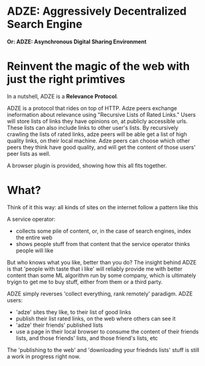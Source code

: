# ADZE: Aggressively Decentralized Search Engine
#### Or: ADZE: Asynchronous Digital Sharing Environment

# Reinvent the magic of the web with just the right primtives

In a nutshell, ADZE is a **Relevance Protocol**.



ADZE is a protocol that rides on top of HTTP. Adze peers exchange ineformation about relevance using "Recursive Lists of Rated Links."  Users will store lists of links they have opinions on, at publicly accessible urls. These lists can also include links to other user's lists.   By recursively crawling the lists of rated links, adze peers will be able get a list of high quality links, on their local machine.  Adze peers can choose which other peers they think have good quality, and will get the content of those users' peer lists as well.

A browser plugin is provided, showing how this all fits together.


# What?

Think of it this way: all kinds of sites on the internet follow a pattern like this

A service operator:
* collects some pile of content,  or, in the case of search engines, index the entire web
* shows people stuff from that content that the service operator thinks people will like

But who knows what you like, better than you do? The insight behind ADZE is that 'people with taste that i like' will reliably provide me with better content than some ML algorithm run by some company, which is ultimately tryign to get me to buy stuff, either from them or a third party.

ADZE simply reverses 'collect everything, rank remotely' paradigm. ADZE users:

* 'adze' sites they like, to their list of good links
* publish their list rated links, on the web where others can see it
* 'adze' their friends' published lists
* use a page in their local browser to consume the content of their friends lists, and those friends' lists, and those friend's lists, etc

The 'publishing to the web' and 'downloading your friednds lists' stuff is still a work in progress right now.
